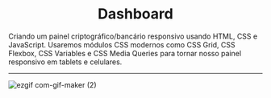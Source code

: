 <h1 align="center">Dashboard</h1>
</p>
Criando um painel criptográfico/bancário responsivo usando HTML, CSS e JavaScript. Usaremos módulos CSS modernos como CSS Grid, CSS Flexbox, CSS Variables e CSS Media Queries para tornar nosso painel responsivo em tablets e celulares.

---

![ezgif com-gif-maker (2)](https://user-images.githubusercontent.com/100383972/163591299-bf990ded-d79c-4bf9-b1ff-759aa7506934.gif)
